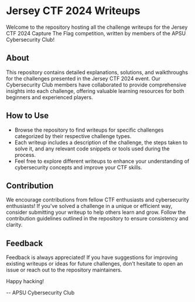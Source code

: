 # Jersey CTF 2024 Writeups

Welcome to the repository hosting all the challenge writeups for the Jersey CTF 2024 Capture The Flag competition, written by members of the APSU Cybersecurity Club!

## About
This repository contains detailed explanations, solutions, and walkthroughs for the challenges presented in the Jersey CTF 2024 event. Our Cybersecurity Club members have collaborated to provide comprehensive insights into each challenge, offering valuable learning resources for both beginners and experienced players.

## How to Use
- Browse the repository to find writeups for specific challenges categorized by their respective challenge types.
- Each writeup includes a description of the challenge, the steps taken to solve it, and any relevant code snippets or tools used during the process.
- Feel free to explore different writeups to enhance your understanding of cybersecurity concepts and improve your CTF skills.

## Contribution
We encourage contributions from fellow CTF enthusiasts and cybersecurity enthusiasts! If you've solved a challenge in a unique or efficient way, consider submitting your writeup to help others learn and grow. Follow the contribution guidelines outlined in the repository to ensure consistency and clarity.

## Feedback
Feedback is always appreciated! If you have suggestions for improving existing writeups or ideas for future challenges, don't hesitate to open an issue or reach out to the repository maintainers.

Happy hacking!

-- APSU Cybersecurity Club
